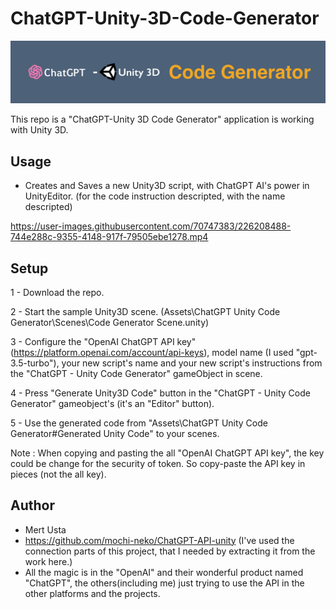# ChatGPT-Unity-3D-Code-Generator
[<img src="Assets\ChatGPT Unity Code Generator\header.png" width="600px">](#readme)
 
This repo is a "ChatGPT-Unity 3D Code Generator" application is working with Unity 3D.

## Usage
 
- Creates and Saves a new Unity3D script, with ChatGPT AI's power in UnityEditor. (for the code instruction descripted, with the name descripted)



https://user-images.githubusercontent.com/70747383/226208488-744e288c-9355-4148-917f-79505ebe1278.mp4

## Setup

1 - Download the repo.

2 - Start the sample Unity3D scene. (Assets\ChatGPT Unity Code Generator\Scenes\Code Generator Scene.unity)

3 - Configure the "OpenAI ChatGPT API key" (https://platform.openai.com/account/api-keys), model name (I used "gpt-3.5-turbo"), your new script's name and your new script's instructions from the "ChatGPT - Unity Code Generator" gameObject in scene.

4 - Press "Generate Unity3D Code" button in the "ChatGPT - Unity Code Generator" gameobject's (it's an "Editor" button).

5 - Use the generated code from "Assets\ChatGPT Unity Code Generator\#Generated Unity Code" to your scenes.

Note : When copying and pasting the all "OpenAI ChatGPT API key", the key could be change for the security of token. So copy-paste the API key in pieces (not the all key).

## Author

- Mert Usta
- https://github.com/mochi-neko/ChatGPT-API-unity (I've used the connection parts of this project, that I needed by extracting it from the work here.)
- All the magic is in the "OpenAI" and their wonderful product named "ChatGPT", the others(including me) just trying to use the API in the other platforms and the projects.
